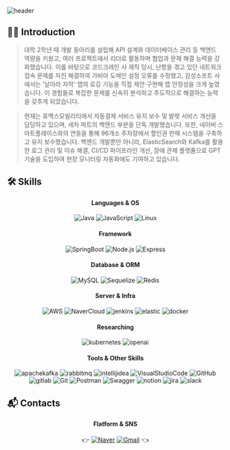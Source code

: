 ![header](https://capsule-render.vercel.app/api?type=Slice&color=gradient&customColorList=30&height=200&section=header&text=Hello&fontSize=70&fontAlign=70&fontAlignY=38&desc=I'm%20SoNB&descSize=30&descAlign=90&descAlignY=40&rotate=13&animation=twinkling&fontColor=ffffff)
## 🙋‍♂️ Introduction
> 대학 2학년 때 개발 동아리를 설립해 API 설계와 데이터베이스 관리 등 백엔드 역량을 키웠고, 여러 프로젝트에서 리더로 활동하며 협업과 문제 해결 능력을 강화했습니다. 이를 바탕으로 코드크레인 사 재직 당시, 난항을 겪고 있던 네트워크 접속 문제를 자진 해결하여 가비아 도메인 설정 오류를 수정했고, 감성소프트 사에서는 '날아라 자막' 앱의 로깅 기능을 직접 제안·구현해 앱 안정성을 크게 높였습니다. 이 경험들로 복잡한 문제를 신속히 분석하고 주도적으로 해결하는 능력을 갖추게 되었습니다.

> 현재는 휴맥스모빌리티에서 자동결제 서비스 유지 보수 및 발렛 서비스 개선을 담당하고 있으며, 세차 파트의 백엔드 부분을 단독 개발했습니다. 또한, 네이버 스마트플레이스와의 연동을 통해 96개소 주차장에서 할인권 판매 시스템을 구축하고 유지 보수했습니다. 백엔드 개발뿐만 아니라, ElasticSearch와 Kafka를 활용한 로그 관리 및 이슈 해결, CI/CD 파이프라인 개선, 장애 관제 플랫폼으로 GPT 기술을 도입하여 현장 모니터링 자동화에도 기여하고 있습니다.

<!-- <div align=center> -->

<!-- ![Anurag's GitHub stats](https://github-readme-stats.vercel.app/api?username=SoN-B&show_icons=true&theme=dark) -->
<!-- ![SoNB's wakatime stats](https://github-readme-stats.vercel.app/api/wakatime?username=SoNB) -->
<!-- [![trophy](https://github-profile-trophy.vercel.app/?username=SoN-B&theme=darkhub&row=1&column=5&margin-w=15)](https://github.com/ryo-ma/github-profile-trophy)

</div> -->

## 🛠 Skills

<div align=center>

#### Languages & OS
![Java](https://img.shields.io/badge/Java-4479A1.svg?style=flat&logo=coffeescript&logoColor=white)
![JavaScript](https://img.shields.io/badge/JavaScript-F7DF1E.svg?style=flat&logo=JavaScript&logoColor=black)
![Linux](https://img.shields.io/badge/Linux-FCC624.svg?style=flat&logo=Linux&logoColor=black)

#### Framework
![SpringBoot](https://img.shields.io/badge/SpringBoot-6DB33F.svg?style=flat&logo=SpringBoot&logoColor=white)
![Node.js](https://img.shields.io/badge/Node.js-339933.svg?style=flat&logo=Node.js&logoColor=black)
![Express](https://img.shields.io/badge/Express-000000.svg?style=flat&logo=Express&logoColor=white)

#### Database & ORM
![MySQL](https://img.shields.io/badge/MySQL-4479A1.svg?style=flat&logo=MySQL&logoColor=white)
![Sequelize](https://img.shields.io/badge/Sequelize-52B0E7.svg?style=flat&logo=Sequelize&logoColor=white)
![Redis](https://img.shields.io/badge/Redis-DC382D.svg?style=flat&logo=Redis&logoColor=white)

#### Server & Infra
![AWS](https://img.shields.io/badge/AWS-232F3E.svg?style=flat&logo=AmazonAWS&logoColor=white)
![NaverCloud](https://img.shields.io/badge/NaverCloud-03C75A.svg?style=flat&logo=NAVER&logoColor=white)
![jenkins](https://img.shields.io/badge/Jenkins-D24939.svg?style=flat&logo=jenkins&logoColor=white)
![elastic](https://img.shields.io/badge/ELK-005571.svg?style=flat&logo=elastic&logoColor=white)
![docker](https://img.shields.io/badge/Docker-2496ED.svg?style=flat&logo=docker&logoColor=white)

#### Researching
![kubernetes](https://img.shields.io/badge/K8S-326CE5.svg?style=flat&logo=kubernetes&logoColor=white)
![openai](https://img.shields.io/badge/OpenAI-412991.svg?style=flat&logo=openai&logoColor=white)

#### Tools & Other Skills
![apachekafka](https://img.shields.io/badge/Kafka-231F20.svg?style=flat&logo=apachekafka&logoColor=white)
![rabbitmq](https://img.shields.io/badge/rabbitmq-FF6600.svg?style=flat&logo=rabbitmq&logoColor=white)
![intellijidea](https://img.shields.io/badge/IntelliJ-000000.svg?style=flat&logo=intellijidea&logoColor=white)
![VisualStudioCode](https://img.shields.io/badge/VisualStudioCode-007ACC.svg?style=flat&logo=VisualStudioCode&logoColor=white)
![GitHub](https://img.shields.io/badge/GitHub-181717.svg?style=flat&logo=GitHub&logoColor=white)
![gitlab](https://img.shields.io/badge/Gitlab-FC6D26.svg?style=flat&logo=gitlab&logoColor=white)
![Git](https://img.shields.io/badge/Git-F05032.svg?style=flat&logo=Git&logoColor=white)
![Postman](https://img.shields.io/badge/Postman-FF6C37.svg?style=flat&logo=Postman&logoColor=white)
![Swagger](https://img.shields.io/badge/Swagger-85EA2D.svg?style=flat&logo=Swagger&logoColor=white)
![notion](https://img.shields.io/badge/Notion-000000.svg?style=flat&logo=notion&logoColor=white)
![jira](https://img.shields.io/badge/Jira-0052CC.svg?style=flat&logo=jira&logoColor=white)
![slack](https://img.shields.io/badge/Slack-4A154B.svg?style=flat&logo=slack&logoColor=white)

</div>

## 📬 Contacts

<div align=center>

#### Flatform & SNS
👉 [![Naver](https://img.shields.io/badge/Naver-03C75A.svg?style=flat&logo=Naver&logoColor=white)](https://blog.naver.com/dev-sonb)
[![Gmail](https://img.shields.io/badge/Gmail-EA4335.svg?style=flat&logo=Gmail&logoColor=white)](mailto:a0102709203834@gmail.com) 👈
<!--[![Instagram](https://img.shields.io/badge/Instagram-E4405F.svg?style=flat&logo=Instagram&logoColor=white)](https://www.instagram.com/dev.sonb/)-->
<!-- ![Discord](https://img.shields.io/badge/Discord-5865F2.svg?style=flat&logo=Discord&logoColor=white) -->

</div>
